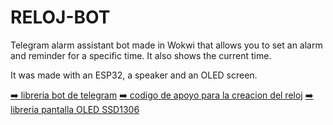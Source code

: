# RELOJ-BOT
Telegram alarm assistant bot made in Wokwi that allows you to set an alarm and reminder for a specific time. It also shows the current time.

It was made with an ESP32, a speaker and an OLED screen.

[➡️ libreria bot de telegram](https://github.com/gabrielebarola/telegram-upy)
[➡️ codigo de apoyo para la creacion del reloj](https://github.com/ComputadorasySensores/Capitulo52)
[➡️ libreria pantalla OLED SSD1306](https://github.com/stlehmann/micropython-ssd1306)

